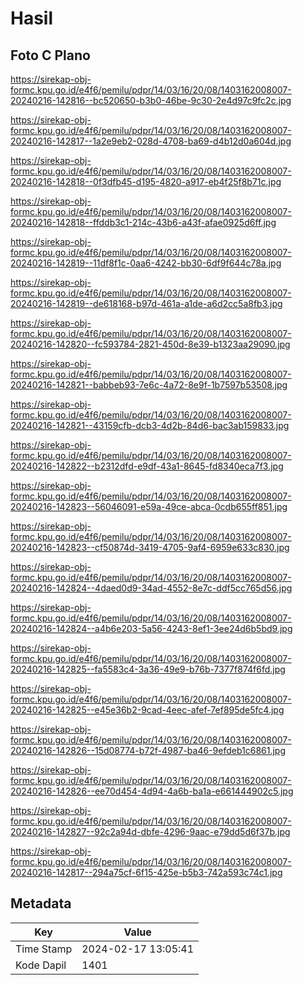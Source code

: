 # Hasil

## Foto C Plano

https://sirekap-obj-formc.kpu.go.id/e4f6/pemilu/pdpr/14/03/16/20/08/1403162008007-20240216-142816--bc520650-b3b0-46be-9c30-2e4d97c9fc2c.jpg

https://sirekap-obj-formc.kpu.go.id/e4f6/pemilu/pdpr/14/03/16/20/08/1403162008007-20240216-142817--1a2e9eb2-028d-4708-ba69-d4b12d0a604d.jpg

https://sirekap-obj-formc.kpu.go.id/e4f6/pemilu/pdpr/14/03/16/20/08/1403162008007-20240216-142818--0f3dfb45-d195-4820-a917-eb4f25f8b71c.jpg

https://sirekap-obj-formc.kpu.go.id/e4f6/pemilu/pdpr/14/03/16/20/08/1403162008007-20240216-142818--ffddb3c1-214c-43b6-a43f-afae0925d6ff.jpg

https://sirekap-obj-formc.kpu.go.id/e4f6/pemilu/pdpr/14/03/16/20/08/1403162008007-20240216-142819--11df8f1c-0aa6-4242-bb30-6df9f644c78a.jpg

https://sirekap-obj-formc.kpu.go.id/e4f6/pemilu/pdpr/14/03/16/20/08/1403162008007-20240216-142819--de618168-b97d-461a-a1de-a6d2cc5a8fb3.jpg

https://sirekap-obj-formc.kpu.go.id/e4f6/pemilu/pdpr/14/03/16/20/08/1403162008007-20240216-142820--fc593784-2821-450d-8e39-b1323aa29090.jpg

https://sirekap-obj-formc.kpu.go.id/e4f6/pemilu/pdpr/14/03/16/20/08/1403162008007-20240216-142821--babbeb93-7e6c-4a72-8e9f-1b7597b53508.jpg

https://sirekap-obj-formc.kpu.go.id/e4f6/pemilu/pdpr/14/03/16/20/08/1403162008007-20240216-142821--43159cfb-dcb3-4d2b-84d6-bac3ab159833.jpg

https://sirekap-obj-formc.kpu.go.id/e4f6/pemilu/pdpr/14/03/16/20/08/1403162008007-20240216-142822--b2312dfd-e9df-43a1-8645-fd8340eca7f3.jpg

https://sirekap-obj-formc.kpu.go.id/e4f6/pemilu/pdpr/14/03/16/20/08/1403162008007-20240216-142823--56046091-e59a-49ce-abca-0cdb655ff851.jpg

https://sirekap-obj-formc.kpu.go.id/e4f6/pemilu/pdpr/14/03/16/20/08/1403162008007-20240216-142823--cf50874d-3419-4705-9af4-6959e633c830.jpg

https://sirekap-obj-formc.kpu.go.id/e4f6/pemilu/pdpr/14/03/16/20/08/1403162008007-20240216-142824--4daed0d9-34ad-4552-8e7c-ddf5cc765d56.jpg

https://sirekap-obj-formc.kpu.go.id/e4f6/pemilu/pdpr/14/03/16/20/08/1403162008007-20240216-142824--a4b6e203-5a56-4243-8ef1-3ee24d6b5bd9.jpg

https://sirekap-obj-formc.kpu.go.id/e4f6/pemilu/pdpr/14/03/16/20/08/1403162008007-20240216-142825--fa5583c4-3a36-49e9-b76b-7377f874f6fd.jpg

https://sirekap-obj-formc.kpu.go.id/e4f6/pemilu/pdpr/14/03/16/20/08/1403162008007-20240216-142825--e45e36b2-9cad-4eec-afef-7ef895de5fc4.jpg

https://sirekap-obj-formc.kpu.go.id/e4f6/pemilu/pdpr/14/03/16/20/08/1403162008007-20240216-142826--15d08774-b72f-4987-ba46-9efdeb1c6861.jpg

https://sirekap-obj-formc.kpu.go.id/e4f6/pemilu/pdpr/14/03/16/20/08/1403162008007-20240216-142826--ee70d454-4d94-4a6b-ba1a-e661444902c5.jpg

https://sirekap-obj-formc.kpu.go.id/e4f6/pemilu/pdpr/14/03/16/20/08/1403162008007-20240216-142827--92c2a94d-dbfe-4296-9aac-e79dd5d6f37b.jpg

https://sirekap-obj-formc.kpu.go.id/e4f6/pemilu/pdpr/14/03/16/20/08/1403162008007-20240216-142817--294a75cf-6f15-425e-b5b3-742a593c74c1.jpg


## Metadata

| Key        | Value               |
| ---------- | ------------------- |
| Time Stamp | 2024-02-17 13:05:41 |
| Kode Dapil | 1401                |



